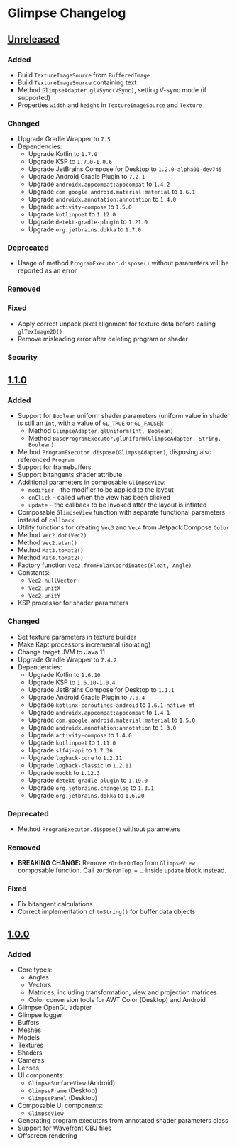 # Glimpse Changelog

## [Unreleased]
### Added
- Build `TextureImageSource` from `BufferedImage`
- Build `TextureImageSource` containing text
- Method `GlimpseAdapter.glVSync(VSync)`, setting V-sync mode (if supported)
- Properties `width` and `height` in `TextureImageSource` and `Texture`

### Changed
- Upgrade Gradle Wrapper to `7.5`
- Dependencies:
  - Upgrade Kotlin to `1.7.0`
  - Upgrade KSP to `1.7.0-1.0.6`
  - Upgrade JetBrains Compose for Desktop to `1.2.0-alpha01-dev745`
  - Upgrade Android Gradle Plugin to `7.2.1`
  - Upgrade `androidx.appcompat:appcompat` to `1.4.2`
  - Upgrade `com.google.android.material:material` to `1.6.1`
  - Upgrade `androidx.annotation:annotation` to `1.4.0`
  - Upgrade `activity-compose` to `1.5.0`
  - Upgrade `kotlinpoet` to `1.12.0`
  - Upgrade `detekt-gradle-plugin` to `1.21.0`
  - Upgrade `org.jetbrains.dokka` to `1.7.0`

### Deprecated
- Usage of method `ProgramExecutor.dispose()` without parameters will be reported as an error

### Removed

### Fixed
- Apply correct unpack pixel alignment for texture data before calling `glTexImage2D()`
- Remove misleading error after deleting program or shader

### Security

## [1.1.0]
### Added
- Support for `Boolean` uniform shader parameters
  (uniform value in shader is still an `Int`, with a value of `GL_TRUE` or `GL_FALSE`):
  - Method `GlimpseAdapter.glUniform(Int, Boolean)`
  - Method `BaseProgramExecutor.glUniform(GlimpseAdapter, String, Boolean)`
- Method `ProgramExecutor.dispose(GlimpseAdapter)`, disposing also referenced `Program`
- Support for framebuffers
- Support bitangents shader attribute
- Additional parameters in composable `GlimpseView`:
  - `modifier` – the modifier to be applied to the layout
  - `onClick` – called when the view has been clicked
  - `update` – the callback to be invoked after the layout is inflated
- Composable `GlimpseView` function with separate functional parameters instead of `callback`
- Utility functions for creating `Vec3` and `Vec4` from Jetpack Compose `Color`
- Method `Vec2.dot(Vec2)`
- Method `Vec2.atan()`
- Method `Mat3.toMat2()`
- Method `Mat4.toMat2()`
- Factory function `Vec2.fromPolarCoordinates(Float, Angle)`
- Constants:
  - `Vec2.nullVector`
  - `Vec2.unitX`
  - `Vec2.unitY`
- KSP processor for shader parameters

### Changed
- Set texture parameters in texture builder
- Make Kapt processors incremental (isolating)
- Change target JVM to Java 11
- Upgrade Gradle Wrapper to `7.4.2`
- Dependencies:
  - Upgrade Kotlin to `1.6.10`
  - Upgrade KSP to `1.6.10-1.0.4`
  - Upgrade JetBrains Compose for Desktop to `1.1.1`
  - Upgrade Android Gradle Plugin to `7.0.4`
  - Upgrade `kotlinx-coroutines-android` to `1.6.1-native-mt`
  - Upgrade `androidx.appcompat:appcompat` to `1.4.1`
  - Upgrade `com.google.android.material:material` to `1.5.0`
  - Upgrade `androidx.annotation:annotation` to `1.3.0`
  - Upgrade `activity-compose` to `1.4.0`
  - Upgrade `kotlinpoet` to `1.11.0`
  - Upgrade `slf4j-api` to `1.7.36`
  - Upgrade `logback-core` to `1.2.11`
  - Upgrade `logback-classic` to `1.2.11`
  - Upgrade `mockk` to `1.12.3`
  - Upgrade `detekt-gradle-plugin` to `1.19.0`
  - Upgrade `org.jetbrains.changelog` to `1.3.1`
  - Upgrade `org.jetbrains.dokka` to `1.6.20`

### Deprecated
- Method `ProgramExecutor.dispose()` without parameters

### Removed
- **BREAKING CHANGE:** Remove `zOrderOnTop` from `GlimpseView` composable function.
  Call `zOrderOnTop = …` inside `update` block instead.

### Fixed
- Fix bitangent calculations
- Correct implementation of `toString()` for buffer data objects

## [1.0.0]
### Added
- Core types:
  - Angles
  - Vectors
  - Matrices, including transformation, view and projection matrices
  - Color conversion tools for AWT Color (Desktop) and Android
- Glimpse OpenGL adapter
- Glimpse logger
- Buffers
- Meshes
- Models
- Textures
- Shaders
- Cameras
- Lenses
- UI components:
  - `GlimpseSurfaceView` (Android)
  - `GlimpseFrame` (Desktop)
  - `GlimpsePanel` (Desktop)
- Composable UI components:
  - `GlimpseView`
- Generating program executors from annotated shader parameters class
- Support for Wavefront OBJ files
- Offscreen rendering

[Unreleased]: https://github.com/glimpse-graphics/glimpse/compare/v1.1.0...main
[1.1.0]: https://github.com/glimpse-graphics/glimpse/compare/v1.0.0...v1.1.0
[1.0.0]: https://github.com/glimpse-graphics/glimpse/releases/tag/v1.0.0